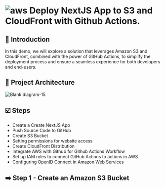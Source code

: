 # ![aws](https://github.com/julien-muke/Search-Engine-Website-using-AWS/assets/110755734/01cd6124-8014-4baa-a5fe-bd227844d263)     Deploy NextJS App to S3 and CloudFront with Github Actions.


## <a name="introduction">🤖 Introduction</a>

In this demo, we will explore a solution that leverages Amazon S3 and CloudFront, combined with the power of GitHub Actions, to simplify the deployment process and ensure a seamless experience for both developers and end-users.


## <a name="design">📐 Project Architecture</a>

![Blank diagram-15](https://github.com/julien-muke/deploy-nextjs-s3-cloudfront-github-actions/assets/110755734/050c9219-ec93-44a4-8b74-8a4aa1881314)


## <a name="steps">☑️ Steps</a>

* Create a Create NextJS App
* Push Source Code to GitHub
* Create S3 Bucket
* Setting permissions for website access
* Create CloudFront Distribution
* Integrate AWS with Github for Github Actions Workflow
* Set up IAM roles to connect GitHub Actions to actions in AWS
* Configuring OpenID Connect in Amazon Web Services


## ➡️ Step 1 - Create an Amazon S3 Bucket